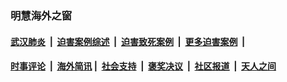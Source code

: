 
### 明慧海外之窗

####  [武汉肺炎](indexes/365.md?t=03292101) &nbsp;|&nbsp;  [迫害案例综述](indexes/328.md?t=03292101) &nbsp;|&nbsp; [迫害致死案例](indexes/277.md?t=03292101)  &nbsp;|&nbsp; [更多迫害案例](indexes/81.md?t=03292101)  &nbsp;|&nbsp; 
####  [时事评论](indexes/19.md?t=03292101) &nbsp;|&nbsp; [海外简讯](indexes/245.md?t=03292101)&nbsp;|&nbsp;  [社会支持](indexes/140.md?t=03292101) &nbsp;|&nbsp; [褒奖决议](indexes/282.md?t=03292101) &nbsp;|&nbsp; [社区报道](indexes/91.md?t=03292101)  &nbsp;|&nbsp; [天人之间](indexes/78.md?t=03292101) 

